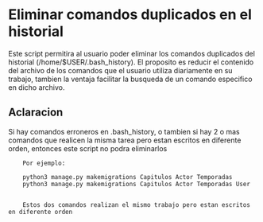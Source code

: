 # Eliminar comandos duplicados en el historial

Este script permitira al usuario poder eliminar los comandos duplicados del historial (/home/$USER/.bash_history). El proposito es reducir el contenido del archivo de los comandos que el usuario utiliza diariamente en su trabajo, tambien la ventaja facilitar la busqueda de un comando especifico en dicho archivo.


## Aclaracion

Si hay comandos erroneros en .bash_history, o tambien si hay 2 o mas comandos que realicen la misma tarea pero estan escritos en diferente orden, entonces este script no podra eliminarlos

		Por ejemplo:
		
		python3 manage.py makemigrations Capitulos Actor Temporadas
		python3 manage.py makemigrations Capitulos Actor Temporadas User

		
		Estos dos comandos realizan el mismo trabajo pero estan escritos en diferente orden	
		 
